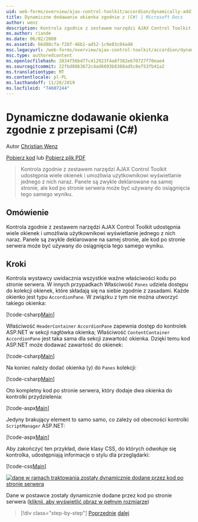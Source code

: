 ```yaml
---
uid: web-forms/overview/ajax-control-toolkit/accordion/dynamically-adding-an-accordion-pane-cs
title: Dynamiczne dodawanie okienka zgodnie z (C#) | Microsoft Docs
author: wenz
description: Kontrola zgodnie z zestawem narzędzi AJAX Control Toolkit udostępnia wiele okienek i umożliwia użytkownikowi wyświetlanie jednego z nich naraz. Panele są zwykle zadeklarowane w...
ms.author: riande
ms.date: 06/02/2008
ms.assetid: 66d88cfa-f26f-46b1-ad52-1c9e03c04a48
msc.legacyurl: /web-forms/overview/ajax-control-toolkit/accordion/dynamically-adding-an-accordion-pane-cs
msc.type: authoredcontent
ms.openlocfilehash: 2834f56bd77c412923f4a8f382e670727f70eae4
ms.sourcegitcommit: 22fbd8863672c4ad6693b8388ad5c8e753fb41a2
ms.translationtype: MT
ms.contentlocale: pl-PL
ms.lasthandoff: 11/28/2019
ms.locfileid: "74607244"
---
```

# <a name="dynamically-adding-an-accordion-pane-c"></a>Dynamiczne dodawanie okienka zgodnie z przepisami (C#)

Autor [Christian Wenz](https://github.com/wenz)

[Pobierz kod](https://download.microsoft.com/download/5/6/d/56d50cef-2011-4c8f-9891-7edc6dc57df9/Accordion2.cs.zip) lub [Pobierz plik PDF](https://download.microsoft.com/download/6/7/1/6718d452-ff89-4d3f-a90e-c74ec2d636a3/accordion2CS.pdf)

> Kontrola zgodnie z zestawem narzędzi AJAX Control Toolkit udostępnia wiele okienek i umożliwia użytkownikowi wyświetlanie jednego z nich naraz. Panele są zwykle deklarowane na samej stronie, ale kod po stronie serwera może być używany do osiągnięcia tego samego wyniku.

## <a name="overview"></a>Omówienie

Kontrola zgodnie z zestawem narzędzi AJAX Control Toolkit udostępnia wiele okienek i umożliwia użytkownikowi wyświetlanie jednego z nich naraz. Panele są zwykle deklarowane na samej stronie, ale kod po stronie serwera może być używany do osiągnięcia tego samego wyniku.

## <a name="steps"></a>Kroki

Kontrola wystawcy uwidacznia wszystkie ważne właściwości kodu po stronie serwera. W innych przypadkach Właściwość `Panes` udziela dostępu do kolekcji okienek, które składają się na siebie zgodnie z zasadami. Każde okienko jest typu `AccordionPane`. W związku z tym nie można utworzyć takiego okienka:

[!code-csharp[Main](dynamically-adding-an-accordion-pane-cs/samples/sample1.cs)]

Właściwość `HeaderContainer` `AccordionPane` zapewnia dostęp do kontrolek ASP.NET w sekcji nagłówka okienka; Właściwość `ContentContainer` `AccordionPane` jest taka sama dla sekcji zawartość okienka. Dzięki temu kod ASP.NET może dodawać zawartość do okienek:

[!code-csharp[Main](dynamically-adding-an-accordion-pane-cs/samples/sample2.cs)]

Na koniec należy dodać okienka (y) do `Panes` kolekcji:

[!code-csharp[Main](dynamically-adding-an-accordion-pane-cs/samples/sample3.cs)]

Oto kompletny kod po stronie serwera, który dodaje dwa okienka do kontrolki przydzielenia:

[!code-aspx[Main](dynamically-adding-an-accordion-pane-cs/samples/sample4.aspx)]

Jedyny brakujący element to samo samo, co zależy od obecności kontrolki `ScriptManager` ASP.NET:

[!code-aspx[Main](dynamically-adding-an-accordion-pane-cs/samples/sample5.aspx)]

Aby zakończyć ten przykład, dwie klasy CSS, do których odwołuje się kontrolka, udostępniają informacje o stylu dla przeglądarki:

[!code-css[Main](dynamically-adding-an-accordion-pane-cs/samples/sample6.css)]

[![dane w ramach traktowania zostały dynamicznie dodane przez kod po stronie serwera](dynamically-adding-an-accordion-pane-cs/_static/image2.png)](dynamically-adding-an-accordion-pane-cs/_static/image1.png)

Dane w postawce zostały dynamicznie dodane przez kod po stronie serwera ([kliknij, aby wyświetlić obraz w pełnym rozmiarze](dynamically-adding-an-accordion-pane-cs/_static/image3.png))

> [!div class="step-by-step"]
> [Poprzednie](databinding-to-an-accordion-cs.md)
> [dalej](databinding-to-an-accordion-vb.md)

